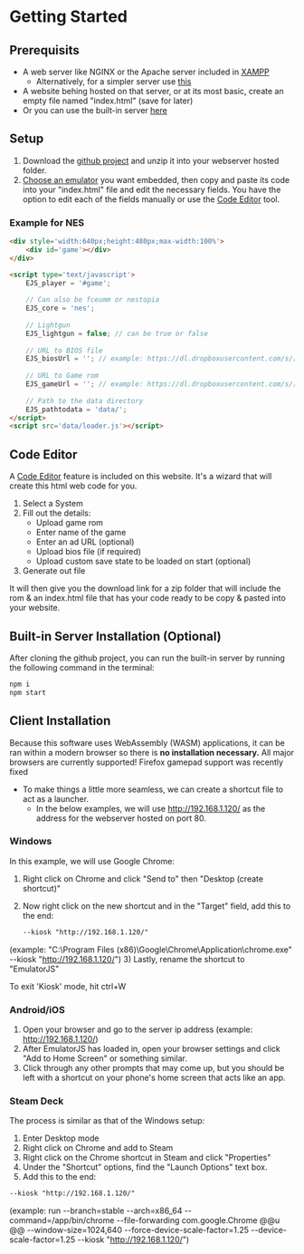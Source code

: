 # Getting Started

## Prerequisits

* A web server like NGINX or the Apache server included in [XAMPP](https://www.apachefriends.org/)
  * Alternatively, for a simpler server use [this](https://github.com/terreng/simple-web-server)
* A website behing hosted on that server, or at its most basic, create an empty file named "index.html" (save for later)
* Or you can use the built-in server [here](#built-in-server-installation-optional)

## Setup

1) Download the [github project](https://github.com/EmulatorJS/EmulatorJS/archive/refs/heads/main.zip) and unzip it into your webserver hosted folder.
2) [Choose an emulator](Systems.html) you want embedded, then copy and paste its code into your "index.html" file and edit the necessary fields. You have the option to edit each of the fields manually or use the [Code Editor](/docs/Getting%20Started.html#code-editor) tool.

### Example for NES

```html
<div style='width:640px;height:480px;max-width:100%'>
    <div id='game'></div>
</div>

<script type='text/javascript'>
    EJS_player = '#game';
    
    // Can also be fceumm or nestopia
    EJS_core = 'nes';
    
    // Lightgun
    EJS_lightgun = false; // can be true or false
    
    // URL to BIOS file
    EJS_biosUrl = ''; // example: https://dl.dropboxusercontent.com/s/[random-code]/bios.bin
    
    // URL to Game rom
    EJS_gameUrl = ''; // example: https://dl.dropboxusercontent.com/s/[random-code]/mario.nes
    
    // Path to the data directory
    EJS_pathtodata = 'data/';
</script>
<script src='data/loader.js'></script>
```

## Code Editor

A [Code Editor](/editor.html) feature is included on this website. It's a wizard that will create this html web code for you.

1) Select a System
2) Fill out the details:
    * Upload game rom
    * Enter name of the game
    * Enter an ad URL (optional)
    * Upload bios file (if required)
    * Upload custom save state to be loaded on start (optional)
3) Generate out file

It will then give you the download link for a zip folder that will include the rom & an index.html file that has your code ready to be copy & pasted into your website.

## Built-in Server Installation (Optional)

After cloning the github project, you can run the built-in server by running the following command in the terminal:

```bash
npm i
npm start
```

## Client Installation

Because this software uses WebAssembly (WASM) applications, it can be ran within a modern browser so there is **no installation necessary.**
All major browsers are currently supported! Firefox gamepad support was recently fixed

* To make things a little more seamless, we can create a shortcut file to act as a launcher.
  * In the below examples, we will use http://192.168.1.120/ as the address for the webserver hosted on port 80.

### Windows

In this example, we will use Google Chrome:

1) Right click on Chrome and click "Send to" then "Desktop (create shortcut)"
2) Now right click on the new shortcut and in the "Target" field, add this to the end:

    ```txt
    --kiosk "http://192.168.1.120/"
    ```

(example: "C:\Program Files (x86)\Google\Chrome\Application\chrome.exe" --kiosk "http://192.168.1.120/")
3) Lastly, rename the shortcut to "EmulatorJS"

To exit 'Kiosk' mode, hit ctrl+W

### Android/iOS

1) Open your browser and go to the server ip address (example: http://192.168.1.120/)
2) After EmulatorJS has loaded in, open your browser settings and click "Add to Home Screen" or something similar.
3) Click through any other prompts that may come up, but you should be left with a shortcut on your phone's home screen that acts like an app.

### Steam Deck

The process is similar as that of the Windows setup:

1) Enter Desktop mode
2) Right click on Chrome and add to Steam
3) Right click on the Chrome shortcut in Steam and click "Properties"
4) Under the "Shortcut" options, find the "Launch Options" text box.
5) Add this to the end:

```txt
--kiosk "http://192.168.1.120/"
```

(example: run --branch=stable --arch=x86_64 --command=/app/bin/chrome --file-forwarding com.google.Chrome @@u @@ --window-size=1024,640 --force-device-scale-factor=1.25 --device-scale-factor=1.25 --kiosk "http://192.168.1.120/")
